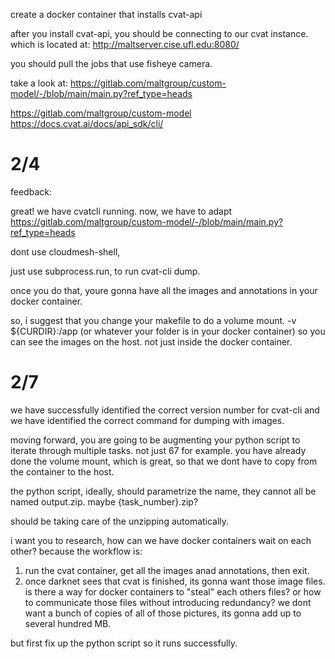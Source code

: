 create a docker container that
installs cvat-api

after you install cvat-api,
you should be connecting to our cvat instance.
which is located at:
http://maltserver.cise.ufl.edu:8080/

you should pull the jobs that
use fisheye camera.

take a look at:
https://gitlab.com/maltgroup/custom-model/-/blob/main/main.py?ref_type=heads

https://gitlab.com/maltgroup/custom-model
https://docs.cvat.ai/docs/api_sdk/cli/



# 2/4

feedback:

great! we have cvatcli running.
now, we have to adapt
https://gitlab.com/maltgroup/custom-model/-/blob/main/main.py?ref_type=heads

dont use cloudmesh-shell,

just use subprocess.run, 
to run cvat-cli dump.

once you do that, youre gonna have all the images and
annotations in your docker container.

so, i suggest that you change your makefile
to do a volume mount.
-v ${CURDIR}:/app (or whatever your folder is in your docker container)
so you can see the images on the host. not just inside the docker container.



# 2/7

we have successfully identified the correct version number for cvat-cli
and we have identified the correct command for dumping with images.

moving forward, you are going to be augmenting your python script
to iterate through multiple tasks. not just 67 for example.
you have already done the volume mount, which is great, so that we dont
have to copy from the container to the host.

the python script, ideally, should parametrize the name, they cannot all
be named output.zip. maybe {task_number}.zip?

should be taking care of the unzipping automatically.

i want you to research, how can we have docker containers wait on each other?
because the workflow is:

1. run the cvat container, get all the images anad annotations, then exit.
2. once darknet sees that cvat is finished, its gonna want those image files. is there
a way for docker containers to "steal" each others files? or how to communicate those
files without introducing redundancy? we dont want a bunch of copies of all of those pictures,
its gonna add up to several hundred MB.

but first fix up the python script so it runs successfully.

